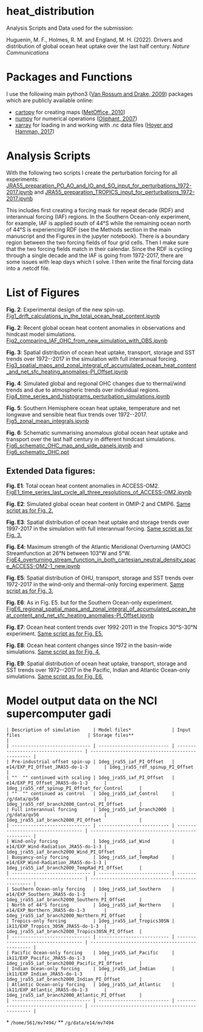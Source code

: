 # heat_distribution
Analysis Scripts and Data used for the submission: 

Huguenin, M. F., Holmes, R. M. and England, M. H. (2022). Drivers and distribution of global ocean heat uptake over the last half century. *Nature Communications*

# Packages and Functions
I use the following main python3 ([Van Rossum and Drake, 2009](https://dl.acm.org/doi/book/10.5555/1593511)) packages which are publicly available online:

- [cartopy](https://scitools.org.uk/cartopy/docs/latest/) for creating maps ([MetOffice, 2010](https://scitools.org.uk/cartopy/docs/v0.15/citation.html))
- [numpy](https://numpy.org/) for numerical operations ([Oliphant, 2007](https://archive.org/details/NumPyBook))
- [xarray](https://xarray.pydata.org/en/stable/) for loading in and working with .nc data files ([Hoyer and Hamman, 2017](https://openresearchsoftware.metajnl.com/articles/10.5334/jors.148/))

# Analysis Scripts
 With the following two scripts I create the perturbation forcing for all experiments:
 [JRA55_preparation_PO_AO_and_IO_and_SO_input_for_perturbations_1972-2017.ipynb](JRA55_preparation_PO_AO_and_IO_and_SO_input_for_perturbations_1972-2017.ipynb) and [JRA55_preparation_TROPICS_input_for_perturbations_1972-2017.ipynb](JRA55_preparation_TROPICS_input_for_perturbations_1972-2017.ipynb)
 
This includes first creating a forcing mask for repeat decade (RDF) and interannual forcing (IAF) regions. In the Southern Ocean-only experiment, for example, IAF is applied south of 44°S while the remaining ocean north of 44°S is experiencing RDF (see the Methods section in the main manuscript and the Figures in the jupyter notebook). There is a boundary region between the two forcing fields of four grid cells. Then I make sure that the two forcing fields match in their calendar. Since the RDF is cycling through a single decade and the IAF is going from 1972-2017, there are some issues with leap days which I solve. I then write the final forcing data into a .netcdf file.

# List of Figures
__Fig. 2__: Experimental design of the new spin-up.
[Fig1_drift_calculations_in_the_total_ocean_heat_content.ipynb](Fig1_drift_calculations_in_the_total_ocean_heat_content.ipynb)

__Fig. 2__: Recent global ocean heat content anomalies in observations and hindcast model simulations.
[Fig2_comparing_IAF_OHC_from_new_simulation_with_OBS.ipynb](Fig2_comparing_IAF_OHC_from_new_simulation_with_OBS.ipynb)

__Fig. 3__: Spatial distribution of ocean heat uptake, transport, storage and SST trends over 1972--2017 in the simulation with full interannual forcing.
[Fig3_spatial_maps_and_zonal_integral_of_accumulated_ocean_heat_content_and_net_sfc_heating_anomalies-PI_Offset.ipynb](Fig3_spatial_maps_and_zonal_integral_of_accumulated_ocean_heat_content_and_net_sfc_heating_anomalies-PI_Offset.ipynb)

__Fig. 4__: Simulated global and regional OHC changes due to thermal/wind trends and due to atmospheric trends over individual regions.
[Fig4_time_series_and_histograms_perturbation_simulations.ipynb](Fig4_time_series_and_histograms_perturbation_simulations.ipynb)

__Fig. 5__: Southern Hemisphere ocean heat uptake, temperature and net longwave and sensible heat flux trends over 1972--2017.
[Fig5_zonal_mean_integrals.ipynb](Fig5_zonal_mean_integrals.ipynb)

__Fig. 6__: Schematic summarising anomalous global ocean heat uptake and transport over the last half century in different hindcast simulations.
[Fig6_schematic_OHC_map_and_side_panels.ipynb](Fig6_schematic_OHC_map_and_side_panels.ipynb) and [Fig6_schematic_OHC.ppt](Fig6_schematic_OHC.ppt)
 
 ## Extended Data figures:
 
__Fig. E1__: Total ocean heat content anomalies in ACCESS-OM2.
[FigE1_time_series_last_cycle_all_three_resolutions_of_ACCESS-OM2.ipynb](FigE1_time_series_last_cycle_all_three_resolutions_of_ACCESS-OM2.ipynb)

__Fig. E2__: Simulated global ocean heat content in OMIP-2 and CMIP6.
[Same script as for Fig. 2.](Fig2_comparing_IAF_OHC_from_new_simulation_with_OBS.ipynb)

__Fig. E3__: Spatial distribution of ocean heat uptake and storage trends over 1997-2017 in the simulation with full interannual forcing.
[Same script as for Fig. 3.](Fig3_spatial_maps_and_zonal_integral_of_accumulated_ocean_heat_content_and_net_sfc_heating_anomalies-PI_Offset.ipynb)

__Fig. E4__: Maximum strength of the Atlantic Meridional Overturning (AMOC) Streamfunction at 26°N between 103°W and 5°W.
[FigE4_overturning_stream_function_in_both_cartesian_neutral_density_space_ACCESS-OM2-1_new.ipynb](FigE4_overturning_stream_function_in_both_cartesian_neutral_density_space_ACCESS-OM2-1_new.ipynb)

__Fig. E5__: Spatial distribution of OHU, transport, storage and SST trends over 1972-2017 in the wind-only and thermal-only forcing experiment.
[Same script as for Fig. 3.](Fig3_spatial_maps_and_zonal_integral_of_accumulated_ocean_heat_content_and_net_sfc_heating_anomalies-PI_Offset.ipynb)

__Fig. E6__: As in Fig. E5. but for the Southern Ocean-only experiment.
[FigE6_regional_spatial_maps_and_zonal_integral_of_accumulated_ocean_heat_content_and_net_sfc_heating_anomalies-PI_Offset.ipynb](FigE6_regional_spatial_maps_and_zonal_integral_of_accumulated_ocean_heat_content_and_net_sfc_heating_anomalies-PI_Offset.ipynb)

__Fig. E7__: Ocean heat content trends over 1992-2011 in the Tropics 30°S-30°N experiment.
[Same script as for Fig. E5.](FigE6_regional_spatial_maps_and_zonal_integral_of_accumulated_ocean_heat_content_and_net_sfc_heating_anomalies-PI_Offset.ipynb)

__Fig. E8__: Ocean heat content changes since 1972 in the basin-wide simulations.
[Same script as for Fig. 4.](Fig4_time_series_and_histograms_perturbation_simulations.ipynb)

__Fig. E9__: Spatial distribution of ocean heat uptake, transport, storage and SST trends over 1972--2017 in the Pacific, Indian and Atlantic Ocean-only simulations.
[Same script as for Fig. E6.](FigE6_regional_spatial_maps_and_zonal_integral_of_accumulated_ocean_heat_content_and_net_sfc_heating_anomalies-PI_Offset.ipynb)

# Model output data on the NCI supercomputer gadi
```
| Description of simulation     | Model files*               | Input files                         | Storage files**                                  |
| ----------------------------- | -------------------------- | ----------------------------------- | ------------------------------------------------ |
| Pre-industrial offset spin-up | 1deg_jra55_iaf_PI_Offset   | e14/EXP_PI_Offset_JRA55-do-1-3      | 1deg_jra55_rdf_spinup_PI_Offset                  |
| ""  "" continued with scaling | 1deg_jra55_iaf_PI_Offset   | e14/EXP_PI_Offset_JRA55-do-1-3      | 1deg_jra55_rdf_spinup_PI_Offset_for_Control      |
| ""  "" continued as control   | 1deg_jra55_iaf_Control     | /g/data/qv56                        | 1deg_jra55_rdf_branch2000_Control_PI_Offset      |
| Full interannual forcing      | 1deg_jra55_iaf_branch2000  | /g/data/qv56                        | 1deg_jra55_iaf_branch2000_PI_Offset              |
| ----------------------------- | -------------------------- | ----------------------------------- | ------------------------------------------------ |
| Wind-only forcing             | 1deg_jra55_iaf_Wind        | e14/EXP_Wind-Radiation_JRA55-do-1-3 | 1deg_jra55_iaf_branch2000_Wind_PI_Offset         |
| Buoyancy-only forcing         | 1deg_jra55_iaf_TempRad     | e14/EXP_Wind-Radiation_JRA55-do-1-3 | 1deg_jra55_iaf_branch2000_TempRad_PI_Offset      |
| ----------------------------- | -------------------------- | ----------------------------------- | ------------------------------------------------ |
| Southern Ocean-only forcing   | 1deg_jra55_iaf_Southern    | e14/EXP_Southern_JRA55-do-1-3       | 1deg_jra55_iaf_branch2000_Southern_PI_Offset     |
| North of 44°S forcing         | 1deg_jra55_iaf_Northern    | e14/EXP_Northern_JRA55-do-1-3       | 1deg_jra55_iaf_branch2000_Northern_PI_Offset     |
| Tropics-only forcing          | 1deg_jra55_iaf_Tropics30SN | ik11/EXP_Tropics_30SN_JRA55-do-1-3  | 1deg_jra55_iaf_branch2000_Tropics30SN_PI_Offset  |
| ----------------------------- | -------------------------- | ----------------------------------- | ------------------------------------------------ |
| Pacific Ocean-only forcing    | 1deg_jra55_iaf_Pacific     | ik11/EXP_Pacific_JRA55-do-1-3       | 1deg_jra55_iaf_branch2000_Pacific_PI_Offset      |
| Indian Ocean-only forcing     | 1deg_jra55_iaf_Indian      | ik11/EXP_Indian_JRA55-do-1-3        | 1deg_jra55_iaf_branch2000_Indian_PI_Offset       |
| Atlantic Ocean-only forcing   | 1deg_jra55_iaf_Atlantic    | ik11/EXP_Atlantic_JRA55-do-1-3      | 1deg_jra55_iaf_branch2000_Atlantic_PI_Offset     |
| ----------------------------- | -------------------------- | ----------------------------------- | ------------------------------------------------ |
```
\* `/home/561/mv7494/`
\** `/g/data/e14/mv7494`

